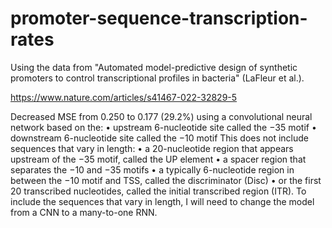 # promoter-sequence-transcription-rates

Using the data from "Automated model-predictive design of synthetic promoters to control transcriptional profiles in bacteria" (LaFleur et al.).

https://www.nature.com/articles/s41467-022-32829-5

Decreased MSE from 0.250 to 0.177 (29.2%) using a convolutional neural network based on the:
•	upstream 6-nucleotide site called the −35 motif
•	downstream 6-nucleotide site called the −10 motif
This does not include sequences that vary in length:
•	a 20-nucleotide region that appears upstream of the −35 motif, called the UP element
•	a spacer region that separates the −10 and −35 motifs
•	a typically 6-nucleotide region in between the −10 motif and TSS, called the discriminator (Disc)
•	or the first 20 transcribed nucleotides, called the initial transcribed region (ITR).
To include the sequences that vary in length, I will need to change the model from a CNN to a many-to-one RNN.

